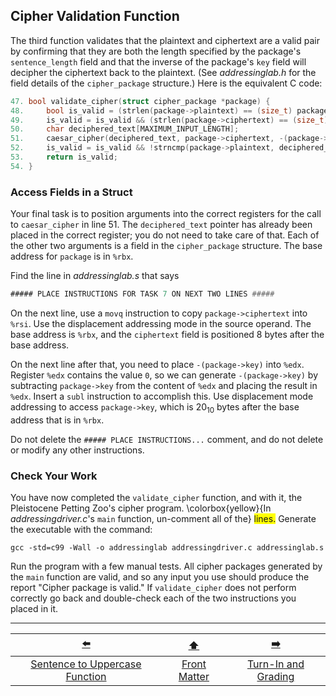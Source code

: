 ## Cipher Validation Function

The third function validates that the plaintext and ciphertext are a valid pair by confirming that 
they are both the length specified by the package's `sentence_length` field and that 
the inverse of the package's `key` field will decipher the ciphertext back to the plaintext. 
(See *addressinglab.h* for the field details of the `cipher_package` structure.) 
Here is the equivalent C code:

```c
47. bool validate_cipher(struct cipher_package *package) {
48.     bool is_valid = (strlen(package->plaintext) == (size_t) package->sentence_length);
49.     is_valid = is_valid && (strlen(package->ciphertext) == (size_t) package->sentence_length);
50.     char deciphered_text[MAXIMUM_INPUT_LENGTH];
51.     caesar_cipher(deciphered_text, package->ciphertext, -(package->key));
52.     is_valid = is_valid && !strncmp(package->plaintext, deciphered_text, package->sentence_length);
53.     return is_valid;
54. }
```


### Access Fields in a Struct

[//]: # (Task 7)

Your final task is to position arguments into the correct registers for the call to `caesar_cipher` in line&nbsp;51.
The `deciphered_text` pointer has already been placed in the correct register; 
you do not need to take care of that. 
Each of the other two arguments is a field in the `cipher_package` structure. 
The base address for `package` is in `%rbx`.

Find the line in *addressinglab.s* that says
```asm
##### PLACE INSTRUCTIONS FOR TASK 7 ON NEXT TWO LINES #####
```
On the next line, use a `movq` instruction to copy `package->ciphertext` into `%rsi`. 
Use the displacement addressing mode in the source operand. 
The base address is `%rbx`, and the `ciphertext` field is positioned 8 bytes after the base address.

On the next line after that, you need to place `-(package->key)` into `%edx`. 
Register `%edx` contains the value `0`, so we can generate `-(package->key)` by subtracting `package->key` from the content of `%edx` and placing the result in `%edx`.
Insert a `subl` instruction to accomplish this. 
Use displacement mode addressing to access `package->key`, which is $20_{10}$ bytes after the base address that is in `%rbx`.

<!--
movq 8(%rbx), %rsi
subl 20(%rbx), %edx
-->

Do not delete the `##### PLACE INSTRUCTIONS...` comment,
and do not delete or modify any other instructions.


### Check Your Work

[//]: # (TODO: rewrite this section)

You have now completed the `validate_cipher` function, and with it, the Pleistocene Petting Zoo's cipher program. 
\colorbox{yellow}{In *addressingdriver.c*'s `main` function, un-comment all of the} <span style="background-color: yellow;">lines.</span> 
Generate the executable with the command:

`gcc -std=c99 -Wall -o addressinglab addressingdriver.c addressinglab.s`

Run the program with a few manual tests. 
All cipher packages generated by the `main` function are valid, and so any input you use should produce the report "Cipher package is valid."
If `validate_cipher` does not perform correctly go back and double-check each of the two instructions you placed in it.


---

|               [⬅️](03-capitalization.md)               |      [⬆️](../README.md)      |         [➡️](05-grading.md)          |
|:------------------------------------------------------:|:----------------------------:|:------------------------------------:|
| [Sentence to Uppercase Function](03-capitalization.md) | [Front Matter](../README.md) | [Turn-In and Grading](05-grading.md) |
